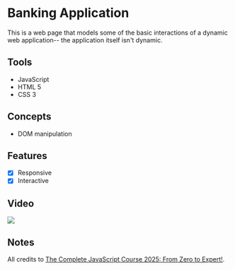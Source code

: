 # Banking Application
This is a web page that models some of the basic interactions of a dynamic web application-- the application itself isn't dynamic.

## Tools
- JavaScript
- HTML 5
- CSS 3

## Concepts
- DOM manipulation

## Features
- [x] Responsive
- [x] Interactive

## Video
<div>
    <a href="https://www.loom.com/share/c5779e66057a4de3aa5e77f3184e9560">
      <img style="max-width:300px;" src="https://cdn.loom.com/sessions/thumbnails/c5779e66057a4de3aa5e77f3184e9560-27df4f3779fa4a58-full-play.gif">
    </a>
  </div>

## Notes
All credits to <a href="https://www.udemy.com/course/the-complete-javascript-course/?couponCode=24T7MT123024">The Complete JavaScript Course 2025: From Zero to Expert!</a>. 



